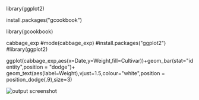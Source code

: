 library(ggplot2)

install.packages("gcookbook")

library(gcookbook)

cabbage_exp
#mode(cabbage_exp)
#install.packages("ggplot2")
#library(ggplot2)

ggplot(cabbage_exp,aes(x=Date,y=Weight,fill=Cultivar))+geom_bar(stat="identity",position = "dodge")+ geom_text(aes(label=Weight),vjust=1.5,colour="white",position = position_dodge(.9),size=3)


![output screenshot](https://github.com/aishwarya-gowri/Labs/blob/master/DSR/lab6/Output%20screenshots/barchart_ouput.png)
